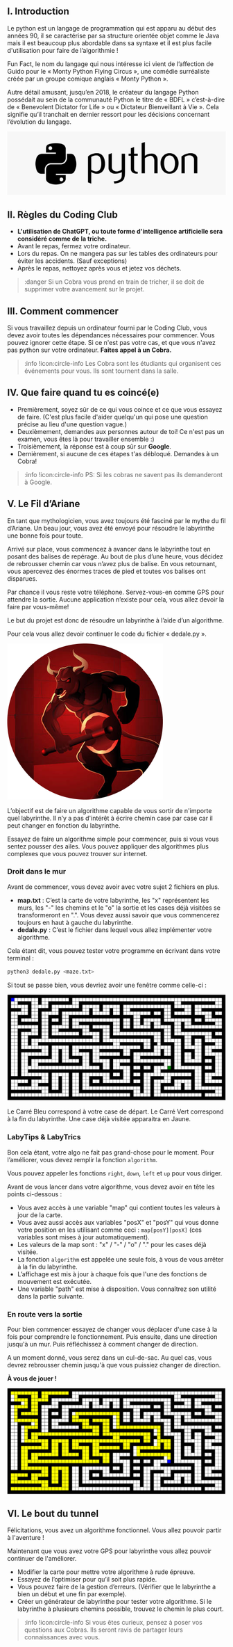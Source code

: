 ## I. Introduction
Le python est un langage de programmation qui est apparu au début des années 90, il se caractérise par sa structure orientée objet comme le Java mais il est beaucoup plus abordable dans sa syntaxe et il est plus facile d'utilisation pour faire de l’algorithmie !

Fun Fact, le nom du langage qui nous intéresse ici vient de l’affection de Guido pour le « Monty Python Flying Circus », une comédie surréaliste créée par un groupe comique anglais « Monty Python ».

Autre détail amusant, jusqu’en 2018, le créateur du langage Python possédait au sein de la communauté Python le titre de « BDFL » c’est-à-dire de « Benevolent Dictator for Life » ou « Dictateur Bienveillant à Vie ». Cela signifie qu’il tranchait en dernier ressort pour les décisions concernant l’évolution du langage.

![](assets/logo_python.png)

## II. Règles du Coding Club
- **L'utilisation de ChatGPT, ou toute forme d'intelligence artificielle sera considéré comme de la triche\.**
- Avant le repas, fermez votre ordinateur.
- Lors du repas. On ne mangera pas sur les tables des ordinateurs pour éviter les accidents. (Sauf exceptions)
- Après le repas, nettoyez après vous et jetez vos déchets.

>:danger Si un Cobra vous prend en train de tricher, il se doit de supprimer votre avancement sur le projet.

## III. Comment commencer
Si vous travaillez depuis un ordinateur fourni par le Coding Club, vous devez avoir toutes les dépendances nécessaires pour commencer. Vous pouvez ignorer cette étape.
Si ce n'est pas votre cas, et que vous n'avez pas python sur votre ordinateur. **Faites appel à un Cobra.**

>:info !icon:circle-info Les Cobra sont les étudiants qui organisent ces événements pour vous. Ils sont tournent dans la salle.

## IV. Que faire quand tu es coincé(e)
- Premièrement, soyez sûr de ce qui vous coince et ce que vous essayez de faire. (C'est plus facile d'aider quelqu'un qui pose une question précise au lieu d'une question vague.)
- Deuxièmement, demandes aux personnes autour de toi! Ce n'est pas un examen, vous êtes là pour travailler ensemble :)
- Troisièmement, la réponse est à coup sûr sur **Google**.
- Dernièrement, si aucune de ces étapes t'as débloqué. Demandes à un Cobra!

>:info !icon:circle-info PS: Si les cobras ne savent pas ils demanderont à Google.

## V. Le Fil d’Ariane
En tant que mythologicien, vous avez toujours été fasciné par le mythe du fil d’Ariane. Un beau jour, vous avez été envoyé pour résoudre le labyrinthe une bonne fois pour toute.

Arrivé sur place, vous commencez à avancer dans le labyrinthe tout en posant des balises de repérage. Au bout de plus d’une heure, vous décidez de rebrousser chemin car vous n’avez plus de balise. En vous retournant, vous apercevez des énormes traces de pied et toutes vos balises ont disparues.

Par chance il vous reste votre téléphone. Servez-vous-en comme GPS pour attendre la sortie. Aucune application n’existe pour cela, vous allez devoir la faire par vous-même!

Le but du projet est donc de résoudre un labyrinthe à l’aide d’un algorithme.

Pour cela vous allez devoir continuer le code du fichier « dedale.py ».

![](assets/minotaure.png)

L’objectif est de faire un algorithme capable de vous sortir de n'importe quel labyrinthe. Il n’y a pas d'intérêt à écrire chemin case par case car il peut changer en fonction du labyrinthe.

Essayez de faire un algorithme simple pour commencer, puis si vous vous sentez pousser des ailes. Vous pouvez appliquer des algorithmes plus complexes que vous pouvez trouver sur internet.

### Droit dans le mur
Avant de commencer, vous devez avoir avec votre sujet 2 fichiers en plus.

- **map.txt** : C’est la carte de votre labyrinthe, les "x" représentent les murs, les "-" les chemins et le "o" la sortie et les cases déjà visitées se transformeront en ".". Vous devez aussi savoir que vous commencerez toujours en haut à gauche du labyrinthe.
- **dedale.py** : C’est le fichier dans lequel vous allez implémenter votre algorithme.

Cela étant dit, vous pouvez tester votre programme en écrivant dans votre terminal :

```sh
python3 dedale.py <maze.txt>
```

Si tout se passe bien, vous devriez avoir une fenêtre comme celle-ci :

![](assets/window.png)

Le Carré Bleu correspond à votre case de départ.
Le Carré Vert correspond à la fin du labyrinthe.
Une case déjà visitée apparaitra en Jaune.

### LabyTips & LabyTrics
Bon cela étant, votre algo ne fait pas grand-chose pour le moment. Pour l’améliorer, vous devez remplir la fonction `algorithm`.

Vous pouvez appeler les fonctions `right`, `down`, `left` et `up` pour vous diriger.

Avant de vous lancer dans votre algorithme, vous devez avoir en tête les points ci-dessous :

- Vous avez accès à une variable "map" qui contient toutes les valeurs à jour de la carte.
- Vous avez aussi accès aux variables "posX" et "posY" qui vous donne votre position en les utilisant comme ceci : `map[posY][posX]` (ces variables sont mises à jour automatiquement).
- Les valeurs de la map sont : "x" / "-" / "o" / "." pour les cases déjà visitée.
- La fonction `algorithm` est appelée une seule fois, à vous de vous arrêter à la fin du labyrinthe.
- L’affichage est mis à jour à chaque fois que l'une des fonctions de mouvement est exécutée.
- Une variable "path" est mise à disposition. Vous connaîtrez son utilité dans la partie suivante.

### En route vers la sortie
Pour bien commencer essayez de changer vous déplacer d'une case à la fois pour comprendre le fonctionnement.
Puis ensuite, dans une direction jusqu'à un mur.
Puis réfléchissez à comment changer de direction.

A un moment donné, vous serez dans un cul-de-sac. Au quel cas, vous devrez rebrousser chemin jusqu'à que vous puissiez changer de direction.

**À vous de jouer !**

![](assets/example.png)

## VI. Le bout du tunnel
Félicitations, vous avez un algorithme fonctionnel. Vous allez pouvoir partir à l'aventure !

Maintenant que vous avez votre GPS pour labyrinthe vous allez pouvoir continuer de l'améliorer.

- Modifier la carte pour mettre votre algorithme à rude épreuve.
- Essayez de l’optimiser pour qu’il soit plus rapide.
- Vous pouvez faire de la gestion d’erreurs. (Vérifier que le labyrinthe a bien un début et une fin par exemple).
- Créer un générateur de labyrinthe pour tester votre algorithme. Si le labyrinthe à plusieurs chemins possible, trouvez le chemin le plus court.

>:info !icon:circle-info Si vous êtes curieux, pensez à poser vos questions aux Cobras. Ils seront ravis de partager leurs connaissances avec vous.
